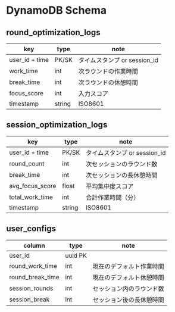 # DynamoDB Schema

## round_optimization_logs
| key | type | note |
| --- | --- | --- |
| user_id + time | PK/SK | タイムスタンプ or session_id |
| work_time | int | 次ラウンドの作業時間 |
| break_time | int | 次ラウンドの休憩時間 |
| focus_score | int | 入力スコア |
| timestamp | string | ISO8601 |

## session_optimization_logs
| key | type | note |
| --- | --- | --- |
| user_id + time | PK/SK | タイムスタンプ or session_id |
| round_count | int | 次セッションのラウンド数 |
| break_time | int | 次セッションの長休憩時間 |
| avg_focus_score | float | 平均集中度スコア |
| total_work_time | int | 合計作業時間（分） |
| timestamp | string | ISO8601 |

## user_configs
| column | type | note |
| --- | --- | --- |
| user_id | uuid PK |  |
| round_work_time | int | 現在のデフォルト作業時間 |
| round_break_time | int | 現在のデフォルト休憩時間 |
| session_rounds | int | セッション内のラウンド数 |
| session_break | int | セッション後の長休憩時間 |
